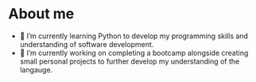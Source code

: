 # About me

<!--
**ARBLDev/ARBLDev** is a ✨ _special_ ✨ repository because its `README.md` (this file) appears on your GitHub profile.

Here are some ideas to get you started:
-->


- 🌱 I’m currently learning Python to develop my programming skills and understanding of software development.
- 🔭 I’m currently working on completing a bootcamp alongside creating small personal projects to further develop my understanding of the langauge.



